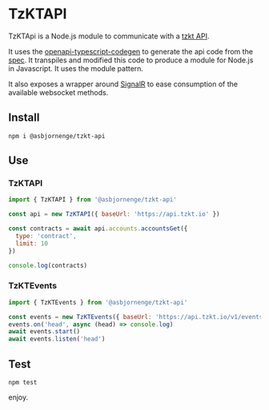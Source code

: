 # TzKTAPI

TzKTApi is a Node.js module to communicate with a [tzkt API](https://api.tzkt.io/).

It uses the [openapi-typescript-codegen](https://github.com/ferdikoomen/openapi-typescript-codegen) to generate the api code from the [spec](https://api.tzkt.io/v1/swagger.json). It transpiles and modified this code to produce a module for Node.js in Javascript. It uses the module pattern.

It also exposes a wrapper around [SignalR](https://docs.microsoft.com/en-us/aspnet/core/signalr/introduction?view=aspnetcore-6.0) to ease consumption of the available websocket methods.

## Install

```
npm i @asbjornenge/tzkt-api
```

## Use

### TzKTAPI

```js
import { TzKTAPI } from '@asbjornenge/tzkt-api'

const api = new TzKTAPI({ baseUrl: 'https://api.tzkt.io' })

const contracts = await api.accounts.accountsGet({
  type: 'contract',
  limit: 10
})

console.log(contracts)
```

### TzKTEvents

```js
import { TzKTEvents } from '@asbjornenge/tzkt-api'

const events = new TzKTEvents({ baseUrl: 'https://api.tzkt.io/v1/events' })
events.on('head', async (head) => console.log)
await events.start()
await events.listen('head')
```

## Test

```
npm test
```

enjoy. 
